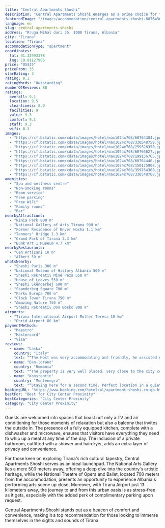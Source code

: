 ```yaml
---
title: "Central Apartments Shoshi"
description: "Central Apartments Shoshi emerges as a prime choice for travelers seeking the comfort of home in the heart of Tirana."
featuredImage: "/images/accommodation/central-apartments-shoshi-60764304.jpg"
language: en
slug: central-apartments-shoshi
address: "Rruga Mihal duri 35, 1000 Tirana, Albania"
city: "Tirana"
location: "Tirana"
accommodationType: "apartment"
coordinates:
  lat: 41.32993378
  lng: 19.81127906
price: "US$35"
priceFrom: 35
starRating: 3
rating: 9.1
ratingWords: "Outstanding"
numberOfReviews: 88
ratings:
  overall: 9.1
  location: 9.5
  cleanliness: 8.9
  facilities: 9
  value: 9.3
  comfort: 9.1
  staff: 9.3
  wifi: 8.3
images:
  - "https://cf.bstatic.com/xdata/images/hotel/max1024x768/60764304.jpg?k=ab1f1ae92f531e8f62058c8b9e4efb2dc41637bcf80ad7054d08d23711a6d105&o=&hp=1"
  - "https://cf.bstatic.com/xdata/images/hotel/max1024x768/330548759.jpg?k=0c645528befe0864de970e0fdab483b20257ace0283281866df2a7ebe5f4b560&o=&hp=1"
  - "https://cf.bstatic.com/xdata/images/hotel/max1024x768/259326350.jpg?k=5708028bd083b11655de8637811fda01f967a8fb80c77dec8659ef71438a58f1&o=&hp=1"
  - "https://cf.bstatic.com/xdata/images/hotel/max1024x768/60766627.jpg?k=e748bd7748be3b783d3e42e975b707795cfea762efbc56def2697b49d0b22f05&o=&hp=1"
  - "https://cf.bstatic.com/xdata/images/hotel/max1024x768/199156765.jpg?k=bfc297e540562c448e18affc2f5b4573057fb1dee21b40b63bf63d49d24f5bd9&o=&hp=1"
  - "https://cf.bstatic.com/xdata/images/hotel/max1024x768/60764446.jpg?k=9fc20b06fe4e468142d220c8f50bb303d7b0d43e901bca2025c7c2a0350399c6&o=&hp=1"
  - "https://cf.bstatic.com/xdata/images/hotel/max1024x768/150125908.jpg?k=c673396a13bb49b6399f7055c2078eebf47eef5734520c72cc3efdfa76d8c3e5&o=&hp=1"
  - "https://cf.bstatic.com/xdata/images/hotel/max1024x768/359764368.jpg?k=9e3606821836ab167ac68b903328a0f201dc674e391692d0aebd65d1d1ba1fb6&o=&hp=1"
  - "https://cf.bstatic.com/xdata/images/hotel/max1024x768/330548768.jpg?k=567e94470d06bb32bde774e2466c24b83e74c5ce3189dfca22cca615ef6376e7&o=&hp=1"
amenities:
  - "Spa and wellness centre"
  - "Non-smoking rooms"
  - "Room service"
  - "Free parking"
  - "Free WiFi"
  - "Family rooms"
  - "Bar"
nearbyAttractions:
  - "Rinia Park 800 m"
  - "National Gallery of Arts Tirana 900 m"
  - "Former Residence of Enver Hoxha 1.1 km"
  - "Tanners' Bridge 1.3 km"
  - "Grand Park of Tirana 2.3 km"
  - "Bunk'Art 1 Museum 4.7 km"
nearbyRestaurants:
  - "Cen Artizani 10 m"
  - "Albert 50 m"
whatsNearby:
  - "Sheshi Paris 300 m"
  - "National Museum of History Albania 500 m"
  - "Sheshi Rekreativ Mine Peza 550 m"
  - "House of Leaves 550 m"
  - "Sheshi Skënderbej 600 m"
  - "Skanderbeg Square 700 m"
  - "Parku Europa 700 m"
  - "Clock Tower Tirana 750 m"
  - "Amazing Nature 750 m"
  - "Sheshi Rekreativ Don Bosko 800 m"
airports:
  - "Tirana International Airport Mother Teresa 10 km"
  - "Ohrid Airport 80 km"
paymentMethods:
  - "Maestro"
  - "Mastercard"
  - "Visa"
reviews:
  - name: "Laska"
    country: "Italy"
    text: "“The Host was very accommodating and friendly, he assisted us with information about the city. He was also very responsive to our questions. He made us feel at home.”"
  - name: "Dan-loránd"
    country: "Romania"
    text: "“The property is very well placed, very close to the city center and recently renovated. It is fully equipped with all you would need, very comfortable for up to 4 people, the staff, Dini and his son, were amazing and I could easily imagine...”"
  - name: "Konstantin"
    country: "Montenegro"
    text: "“Staying here for a second time. Perfect location in a quiet area near the central square. Cozy and comfortable apartment with everything you need. The owner is an attentive and friendly person. If possible, you can park nearby for free, which is...”"
bookingURL: "https://www.booking.com/hotel/al/apartment-shoshi.en-gb.html?aid=8035640"
bestFor: "Best for City Center Proximity"
bestCategories: "City Center Proximity"
category: "City Center Proximity"
---
```


Guests are welcomed into spaces that boast not only a TV and air conditioning for those moments of relaxation but also a balcony that invites the outside in. The presence of a fully equipped kitchen, complete with a dishwasher and microwave, ensures that visitors have everything they need to whip up a meal at any time of the day. The inclusion of a private bathroom, outfitted with a shower and hairdryer, adds an extra layer of privacy and convenience.

For those keen on exploring Tirana's rich cultural tapestry, Central Apartments Shoshi serves as an ideal launchpad. The National Arts Gallery lies a mere 500 meters away, offering a deep dive into the country's artistic heritage, while the National Theatre of Opera and Ballet, located 700 meters from the accommodation, presents an opportunity to experience Albania's performing arts scene up close. Moreover, with Tirana Airport just 13 kilometers away, the journey to and from this urban oasis is as stress-free as it gets, especially with the added perk of complimentary parking upon request.

Central Apartments Shoshi stands out as a beacon of comfort and convenience, making it a top recommendation for those looking to immerse themselves in the sights and sounds of Tirana.